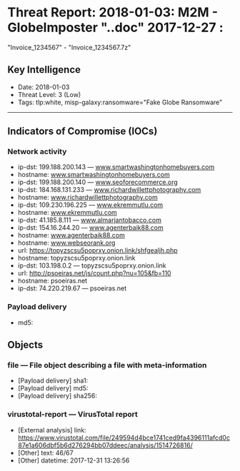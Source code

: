# Threat Report: 2018-01-03: M2M -  GlobeImposter "..doc" 2017-12-27 :
 "Invoice_1234567" - "Invoice_1234567.7z"


## Key Intelligence
* Date: 2018-01-03
* Threat Level: 3 (Low)
* Tags: tlp:white, misp-galaxy:ransomware="Fake Globe Ransomware"

---

## Indicators of Compromise (IOCs)
### Network activity
* ip-dst: 199.188.200.143 — www.smartwashingtonhomebuyers.com
* hostname: www.smartwashingtonhomebuyers.com
* ip-dst: 199.188.200.140 — www.seoforecommerce.org
* ip-dst: 184.168.131.233 — www.richardwillettphotography.com
* hostname: www.richardwillettphotography.com
* ip-dst: 109.230.196.225 — www.ekremmutlu.com
* hostname: www.ekremmutlu.com
* ip-dst: 41.185.8.111 — www.almarjantobacco.com
* ip-dst: 154.16.244.20 — www.agenterbaik88.com
* hostname: www.agenterbaik88.com
* hostname: www.webseorank.org
* url: https://topyzscsu5poprxy.onion.link/shfgealjh.php
* hostname: topyzscsu5poprxy.onion.link
* ip-dst: 103.198.0.2 — topyzscsu5poprxy.onion.link
* url: http://psoeiras.net/js/count.php?nu=105&fb=110
* hostname: psoeiras.net
* ip-dst: 74.220.219.67 — psoeiras.net

### Payload delivery
* md5: <md5>

## Objects
### file — File object describing a file with meta-information
* [Payload delivery] sha1: <sha1>
* [Payload delivery] md5: <md5>
* [Payload delivery] sha256: <sha256>

### virustotal-report — VirusTotal report
* [External analysis] link: https://www.virustotal.com/file/249594d4bce1741ced9fa4396111afcd0c87e1a606dbf5b6d276294bb07ddeec/analysis/1514726816/
* [Other] text: 46/67
* [Other] datetime: 2017-12-31 13:26:56
